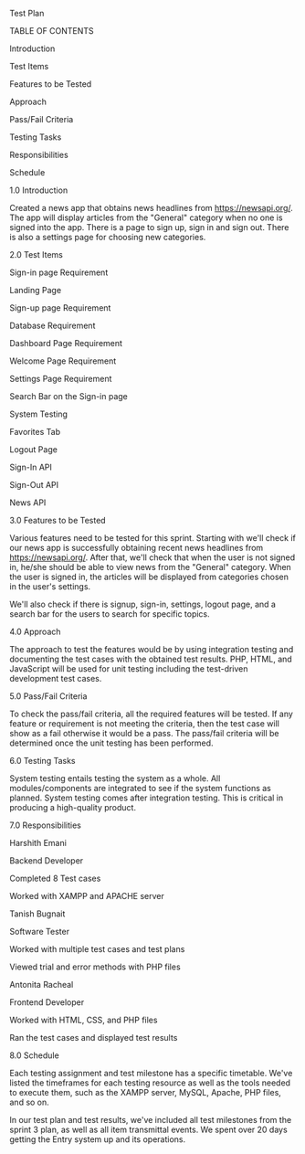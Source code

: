 ﻿Test Plan 

TABLE OF CONTENTS

Introduction

Test Items

Features to be Tested

Approach

Pass/Fail Criteria

Testing Tasks

Responsibilities

Schedule

1.0 Introduction

Created a news app that obtains news headlines from https://newsapi.org/. The app will display articles from the "General" category when no one is signed into the app. There is a page to sign up, sign in and sign out. There is also a settings page for choosing new categories.

2.0 Test Items

Sign-in page Requirement

Landing Page

Sign-up page Requirement

Database Requirement

Dashboard Page Requirement

Welcome Page Requirement

Settings Page Requirement

Search Bar on the Sign-in page

System Testing 

Favorites Tab

Logout Page

Sign-In API

Sign-Out API

News API

3.0 Features to be Tested

Various features need to be tested for this sprint. Starting with we'll check if our news app is successfully obtaining recent news headlines from https://newsapi.org/. After that, we'll check that when the user is not signed in, he/she should be able to view news from the "General" category. When the user is signed in, the articles will be displayed from categories chosen in the user's settings.

We'll also check if there is signup, sign-in, settings, logout page, and a search bar for the users to search for specific topics.

4.0 Approach

The approach to test the features would be by using integration testing and documenting the test cases with the obtained test results. PHP, HTML, and JavaScript will be used for unit testing including the test-driven development test cases.

5.0 Pass/Fail Criteria

To check the pass/fail criteria, all the required features will be tested. If any feature or requirement is not meeting the criteria, then the test case will show as a fail otherwise it would be a pass. The pass/fail criteria will be determined once the unit testing has been performed.

6.0 Testing Tasks

System testing entails testing the system as a whole. All modules/components are integrated to see if the system functions as planned. System testing comes after integration testing. This is critical in producing a high-quality product.

7.0 Responsibilities

Harshith Emani

Backend Developer

Completed 8 Test cases

Worked with XAMPP and APACHE server

Tanish Bugnait

Software Tester

Worked with multiple test cases and test plans

Viewed trial and error methods with PHP files

Antonita Racheal

Frontend Developer

Worked with HTML, CSS, and PHP files

Ran the test cases and displayed test results

8.0 Schedule

Each testing assignment and test milestone has a specific timetable. We've listed the timeframes for each testing resource as well as the tools needed to execute them, such as the XAMPP server, MySQL, Apache, PHP files, and so on.

In our test plan and test results, we've included all test milestones from the sprint 3 plan, as well as all item transmittal events. We spent over 20 days getting the Entry system up and its operations.

